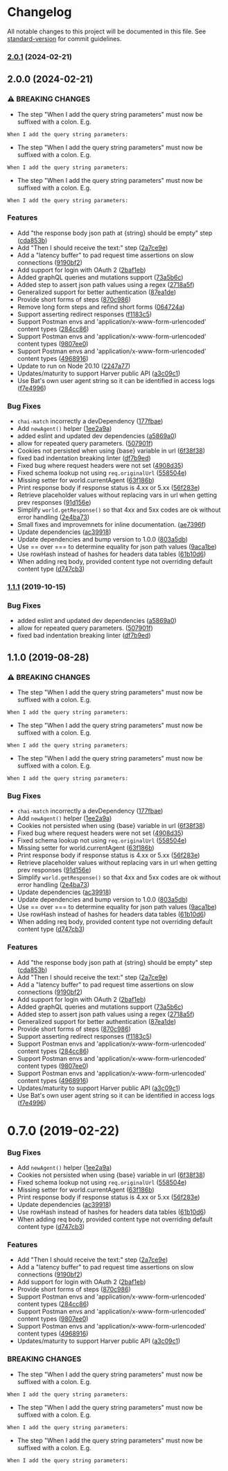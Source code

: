 # Changelog

All notable changes to this project will be documented in this file. See [standard-version](https://github.com/conventional-changelog/standard-version) for commit guidelines.

### [2.0.1](https://github.com/philmander/bat/compare/v2.0.0...v2.0.1) (2024-02-21)

## 2.0.0 (2024-02-21)


### ⚠ BREAKING CHANGES

* The step "When I add the query string parameters" must now be
suffixed with a colon. E.g.

`When I add the query string parameters:`
* The step "When I add the query string parameters" must now be
suffixed with a colon. E.g.

`When I add the query string parameters:`
* The step "When I add the query string parameters" must now be
suffixed with a colon. E.g.

`When I add the query string parameters:`

### Features

* Add "the response body json path at {string} should be empty" step ([cda853b](https://github.com/philmander/bat/commit/cda853b427e3875c896bab1676a8eb8ba74319a0))
* Add "Then I should receive the text:" step ([2a7ce9e](https://github.com/philmander/bat/commit/2a7ce9e0374e23e8b086792ae3a5fc39feb66e62))
* Add a "latency buffer" to pad request time assertions on slow connections ([9190bf2](https://github.com/philmander/bat/commit/9190bf25ec68fc8264e0cc227454647859af96ac))
* Add support for login with OAuth 2 ([2baf1eb](https://github.com/philmander/bat/commit/2baf1eb6b9849880cde6a567187614a7b8204f0e))
* Added graphQL queries and mutations support ([73a5b6c](https://github.com/philmander/bat/commit/73a5b6c5d977f1007074f950580d4b851e51881c))
* Added step to assert json path values using a regex ([2718a5f](https://github.com/philmander/bat/commit/2718a5f3f100123516c15b75e47d4e1dc43101ef))
* Generalized support for better authentication ([87ea1de](https://github.com/philmander/bat/commit/87ea1de11e8e8cc90d2bc339f484914aac82864d))
* Provide short forms of steps ([870c986](https://github.com/philmander/bat/commit/870c9862ccf1d4da9cc519a7edda3919a6d099a7))
* Remove long form steps and refind short forms ([064724a](https://github.com/philmander/bat/commit/064724a2e23f832d651a44bd61909b946fbc380b))
* Support asserting redirect responses ([f1183c5](https://github.com/philmander/bat/commit/f1183c5f540d60e26fc4120bcf5d004e0f80c4e1))
* Support Postman envs and 'application/x-www-form-urlencoded' content types ([284cc86](https://github.com/philmander/bat/commit/284cc861788cc921fb2c8c46d9b77e6dc6d06d72))
* Support Postman envs and 'application/x-www-form-urlencoded' content types ([9807ee0](https://github.com/philmander/bat/commit/9807ee00c75a73733d6ea1f32457072a97f57963))
* Support Postman envs and 'application/x-www-form-urlencoded' content types ([4968916](https://github.com/philmander/bat/commit/4968916d29037c078ff63a6ae9f73f6b0be8267a))
* Update to run on Node 20.10 ([2247a77](https://github.com/philmander/bat/commit/2247a774def6e5e4a4275d1780fa0b0cf2873fa2))
* Updates/maturity to support Harver public API ([a3c09c1](https://github.com/philmander/bat/commit/a3c09c1ec6940a569fdd96947d8a7eec1f0691aa))
* Use Bat's own user agent string so it can be identified in access logs ([f7e4996](https://github.com/philmander/bat/commit/f7e49967044b42f999bb4e94496d7b703c582ae4))


### Bug Fixes

* `chai-match` incorrectly a devDependency ([177fbae](https://github.com/philmander/bat/commit/177fbaee9fc6e6bf9f9c582cdac5605b961c3818))
* Add `newAgent()` helper ([1ee2a9a](https://github.com/philmander/bat/commit/1ee2a9a626af3b23c314ba44f692bc1ead80e7df))
* added eslint and updated dev dependencies ([a5869a0](https://github.com/philmander/bat/commit/a5869a00a48506e51ac474629ba37d4dcf68099d))
* allow for repeated query parameters. ([507901f](https://github.com/philmander/bat/commit/507901f19e0c5110c766f947f3783e815f29a142))
* Cookies not persisted when using {base} variable in url ([6f38f38](https://github.com/philmander/bat/commit/6f38f3896dc5f90d3bb0f297f5cd025a6c4bd203))
* fixed bad indentation breaking linter ([df7b9ed](https://github.com/philmander/bat/commit/df7b9edc7891b57219d057963e1d0fdb8d031d21))
* Fixed bug where request headers were not set ([4908d35](https://github.com/philmander/bat/commit/4908d35383d4776f194584c3d73e6cefef7f3ec2))
* Fixed schema lookup not using `req.originalUrl` ([558504e](https://github.com/philmander/bat/commit/558504e2444537df1d0d9b079ea83f2304f34e80))
* Missing setter for world.currentAgent ([63f186b](https://github.com/philmander/bat/commit/63f186b3da3279879d6a09193cfa8cc47bf471c4))
* Print response body if response status is 4.xx or 5.xx ([56f283e](https://github.com/philmander/bat/commit/56f283e24203c3511b43b36afb43d6877be2e3fa))
* Retrieve placeholder values without replacing vars in url when getting prev responses ([91d156e](https://github.com/philmander/bat/commit/91d156edcba86f3ebdc92c5301719f4191b24cd2))
* Simplify `world.getResponse()` so that 4xx and 5xx codes are ok without error handling ([2e4ba73](https://github.com/philmander/bat/commit/2e4ba73be6b9464d6c931c1001cc7915fb38b43e))
* Small fixes and improvemnets for inline documentation. ([ae7396f](https://github.com/philmander/bat/commit/ae7396fe431c13bbb8db1c2e1eb73e3764f418b7))
* Update dependencies ([ac39918](https://github.com/philmander/bat/commit/ac399181bcdbe995b8d09e192c4259f0757aa899))
* Update dependencies and bump version to 1.0.0 ([803a5db](https://github.com/philmander/bat/commit/803a5db4c1eee06df74e9c06d4ec2a48124005f0))
* Use == over === to determine equality for json path values ([9aca1be](https://github.com/philmander/bat/commit/9aca1beab6634f272000d3471a4ea9e5479e1fba))
* Use rowHash instead of hashes for headers data tables ([61b10d6](https://github.com/philmander/bat/commit/61b10d67ff77d78a740b887a8daaecce6cda8e1e))
* When adding req body, provided content type not overriding default content type ([d747cb3](https://github.com/philmander/bat/commit/d747cb3ad83ba0f251bc1fc6d09d33ad7d3afd79))

### [1.1.1](https://github.com/harver-bv/bat/compare/v1.1.0...v1.1.1) (2019-10-15)


### Bug Fixes

* added eslint and updated dev dependencies ([a5869a0](https://github.com/harver-bv/bat/commit/a5869a0))
* allow for repeated query parameters. ([507901f](https://github.com/harver-bv/bat/commit/507901f))
* fixed bad indentation breaking linter ([df7b9ed](https://github.com/harver-bv/bat/commit/df7b9ed))

## 1.1.0 (2019-08-28)


### ⚠ BREAKING CHANGES

* The step "When I add the query string parameters" must now be
suffixed with a colon. E.g.

`When I add the query string parameters:`
* The step "When I add the query string parameters" must now be
suffixed with a colon. E.g.

`When I add the query string parameters:`
* The step "When I add the query string parameters" must now be
suffixed with a colon. E.g.

`When I add the query string parameters:`

### Bug Fixes

* `chai-match` incorrectly a devDependency ([177fbae](https://github.com/harver-bv/bat/commit/177fbae))
* Add `newAgent()` helper ([1ee2a9a](https://github.com/harver-bv/bat/commit/1ee2a9a))
* Cookies not persisted when using {base} variable in url ([6f38f38](https://github.com/harver-bv/bat/commit/6f38f38))
* Fixed bug where request headers were not set ([4908d35](https://github.com/harver-bv/bat/commit/4908d35))
* Fixed schema lookup not using `req.originalUrl` ([558504e](https://github.com/harver-bv/bat/commit/558504e))
* Missing setter for world.currentAgent ([63f186b](https://github.com/harver-bv/bat/commit/63f186b))
* Print response body if response status is 4.xx or 5.xx ([56f283e](https://github.com/harver-bv/bat/commit/56f283e))
* Retrieve placeholder values without replacing vars in url when getting prev responses ([91d156e](https://github.com/harver-bv/bat/commit/91d156e))
* Simplify `world.getResponse()` so that 4xx and 5xx codes are ok without error handling ([2e4ba73](https://github.com/harver-bv/bat/commit/2e4ba73))
* Update dependencies ([ac39918](https://github.com/harver-bv/bat/commit/ac39918))
* Update dependencies and bump version to 1.0.0 ([803a5db](https://github.com/harver-bv/bat/commit/803a5db))
* Use == over === to determine equality for json path values ([9aca1be](https://github.com/harver-bv/bat/commit/9aca1be))
* Use rowHash instead of hashes for headers data tables ([61b10d6](https://github.com/harver-bv/bat/commit/61b10d6))
* When adding req body, provided content type not overriding default content type ([d747cb3](https://github.com/harver-bv/bat/commit/d747cb3))


### Features

* Add "the response body json path at {string} should be empty" step ([cda853b](https://github.com/harver-bv/bat/commit/cda853b))
* Add "Then I should receive the text:" step ([2a7ce9e](https://github.com/harver-bv/bat/commit/2a7ce9e))
* Add a "latency buffer" to pad request time assertions on slow connections ([9190bf2](https://github.com/harver-bv/bat/commit/9190bf2))
* Add support for login with OAuth 2 ([2baf1eb](https://github.com/harver-bv/bat/commit/2baf1eb))
* Added graphQL queries and mutations support ([73a5b6c](https://github.com/harver-bv/bat/commit/73a5b6c))
* Added step to assert json path values using a regex ([2718a5f](https://github.com/harver-bv/bat/commit/2718a5f))
* Generalized support for better authentication ([87ea1de](https://github.com/harver-bv/bat/commit/87ea1de))
* Provide short forms of steps ([870c986](https://github.com/harver-bv/bat/commit/870c986))
* Support asserting redirect responses ([f1183c5](https://github.com/harver-bv/bat/commit/f1183c5))
* Support Postman envs and 'application/x-www-form-urlencoded' content types ([284cc86](https://github.com/harver-bv/bat/commit/284cc86))
* Support Postman envs and 'application/x-www-form-urlencoded' content types ([9807ee0](https://github.com/harver-bv/bat/commit/9807ee0))
* Support Postman envs and 'application/x-www-form-urlencoded' content types ([4968916](https://github.com/harver-bv/bat/commit/4968916))
* Updates/maturity to support Harver public API ([a3c09c1](https://github.com/harver-bv/bat/commit/a3c09c1))
* Use Bat's own user agent string so it can be identified in access logs ([f7e4996](https://github.com/harver-bv/bat/commit/f7e4996))

# 0.7.0 (2019-02-22)


### Bug Fixes

* Add `newAgent()` helper ([1ee2a9a](https://github.com/harver-bv/bat/commit/1ee2a9a))
* Cookies not persisted when using {base} variable in url ([6f38f38](https://github.com/harver-bv/bat/commit/6f38f38))
* Fixed schema lookup not using `req.originalUrl` ([558504e](https://github.com/harver-bv/bat/commit/558504e))
* Missing setter for world.currentAgent ([63f186b](https://github.com/harver-bv/bat/commit/63f186b))
* Print response body if response status is 4.xx or 5.xx ([56f283e](https://github.com/harver-bv/bat/commit/56f283e))
* Update dependencies ([ac39918](https://github.com/harver-bv/bat/commit/ac39918))
* Use rowHash instead of hashes for headers data tables ([61b10d6](https://github.com/harver-bv/bat/commit/61b10d6))
* When adding req body, provided content type not overriding default content type ([d747cb3](https://github.com/harver-bv/bat/commit/d747cb3))


### Features

* Add "Then I should receive the text:" step ([2a7ce9e](https://github.com/harver-bv/bat/commit/2a7ce9e))
* Add a "latency buffer" to pad request time assertions on slow connections ([9190bf2](https://github.com/harver-bv/bat/commit/9190bf2))
* Add support for login with OAuth 2 ([2baf1eb](https://github.com/harver-bv/bat/commit/2baf1eb))
* Provide short forms of steps ([870c986](https://github.com/harver-bv/bat/commit/870c986))
* Support Postman envs and 'application/x-www-form-urlencoded' content types ([284cc86](https://github.com/harver-bv/bat/commit/284cc86))
* Support Postman envs and 'application/x-www-form-urlencoded' content types ([9807ee0](https://github.com/harver-bv/bat/commit/9807ee0))
* Support Postman envs and 'application/x-www-form-urlencoded' content types ([4968916](https://github.com/harver-bv/bat/commit/4968916))
* Updates/maturity to support Harver public API ([a3c09c1](https://github.com/harver-bv/bat/commit/a3c09c1))


### BREAKING CHANGES

* The step "When I add the query string parameters" must now be
suffixed with a colon. E.g.

`When I add the query string parameters:`
* The step "When I add the query string parameters" must now be
suffixed with a colon. E.g.

`When I add the query string parameters:`
* The step "When I add the query string parameters" must now be
suffixed with a colon. E.g.

`When I add the query string parameters:`
